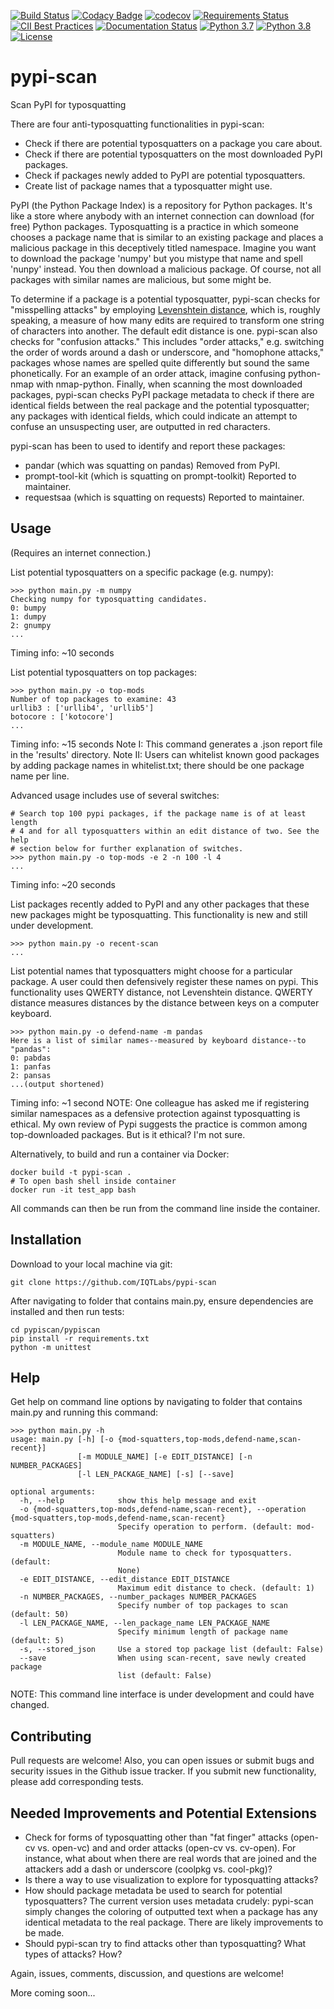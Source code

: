 [![Build Status](https://travis-ci.com/jspeed-meyers/pypi-scan.svg?branch=master)](https://travis-ci.com/jspeed-meyers/pypi-scan)
[![Codacy Badge](https://app.codacy.com/project/badge/Grade/d1731169a12d42da81da02b249ca069c)](https://www.codacy.com/manual/jmeyers/pypi-scan?utm_source=github.com&amp;utm_medium=referral&amp;utm_content=jspeed-meyers/pypi-scan&amp;utm_campaign=Badge_Grade)
[![codecov](https://codecov.io/gh/jspeed-meyers/pypi-scan/branch/master/graph/badge.svg)](https://codecov.io/gh/jspeed-meyers/pypi-scan)
[![Requirements Status](https://requires.io/github/jspeed-meyers/pypi-scan/requirements.svg?branch=master)](https://requires.io/github/jspeed-meyers/pypi-scan/requirements/?branch=master)
[![CII Best Practices](https://bestpractices.coreinfrastructure.org/projects/4133/badge)](https://bestpractices.coreinfrastructure.org/projects/4133)
[![Documentation Status](https://readthedocs.org/projects/pypi-scan/badge/?version=latest)](https://pypi-scan.readthedocs.io/en/latest/?badge=latest)
[![Python 3.7](https://img.shields.io/badge/python-3.7-blue.svg)](https://www.python.org/downloads/release/python-360/)
[![Python 3.8](https://img.shields.io/badge/python-3.8-blue.svg)](https://www.python.org/downloads/release/python-360/)
[![License](https://img.shields.io/badge/License-Apache%202.0-blue.svg)](https://opensource.org/licenses/Apache-2.0)

# pypi-scan
Scan PyPI for typosquatting

There are four anti-typosquatting functionalities in pypi-scan:

-  Check if there are potential typosquatters on a package you care about.
-  Check if there are potential typosquatters on the most downloaded PyPI packages.
-  Check if packages newly added to PyPI are potential typosquatters.
-  Create list of package names that a typosquatter might use.

PyPI (the Python Package Index) is a repository for Python packages. It's like
a store where anybody with an internet connection can download (for free) Python
packages. Typosquatting is a practice in which someone chooses a package name
that is similar to an existing package and places a malicious package in this
deceptively titled namespace. Imagine you want to download the package 'numpy'
but you mistype that name and spell 'nunpy' instead. You then download a
malicious package. Of course, not all packages with similar names are malicious,
but some might be.

To determine if a package is a potential typosquatter, pypi-scan checks
for "misspelling attacks" by employing
[Levenshtein distance](https://en.wikipedia.org/wiki/Levenshtein_distance),
which is, roughly speaking, a measure of how many edits are required to
transform one string of characters into another. The default edit distance
is one. pypi-scan also checks for "confusion attacks." This includes
"order attacks," e.g. switching the order of words around a dash or
underscore, and "homophone attacks," packages whose names are spelled
quite differently but sound the same phonetically. For an example of
an order attack, imagine confusing python-nmap with nmap-python.
Finally, when scanning the most downloaded packages,
pypi-scan checks PyPI package metadata to check if there are identical
fields between the real package and the potential typosquatter; any
packages with identical fields, which could indicate an attempt to confuse
an unsuspecting user, are outputted in red characters.

pypi-scan has been to used to identify and report these packages:
- pandar (which was squatting on pandas) Removed from PyPI.
- prompt-tool-kit (which is squatting on prompt-toolkit) Reported to maintainer.
- requestsaa (which is squatting on requests) Reported to maintainer.

## Usage
(Requires an internet connection.)

List potential typosquatters on a specific package (e.g. numpy):
```
>>> python main.py -m numpy
Checking numpy for typosquatting candidates.
0: bumpy
1: dumpy
2: gnumpy
...
```
Timing info: ~10 seconds

List potential typosquatters on top packages:
```
>>> python main.py -o top-mods
Number of top packages to examine: 43
urllib3 : ['urllib4', 'urllib5']
botocore : ['kotocore']
...
```
Timing info: ~15 seconds
Note I: This command generates a .json report file in the 'results' directory.
Note II: Users can whitelist known good packages by adding package names in
whitelist.txt; there should be one package name per line.

Advanced usage includes use of several switches:
```
# Search top 100 pypi packages, if the package name is of at least length
# 4 and for all typosquatters within an edit distance of two. See the help
# section below for further explanation of switches.
>>> python main.py -o top-mods -e 2 -n 100 -l 4
...
```
Timing info: ~20 seconds

List packages recently added to PyPI and any other packages that these new
packages might be typosquatting. This functionality is new and still
under development.
```
>>> python main.py -o recent-scan
...
```

List potential names that typosquatters might choose for a particular package.
A user could then defensively register these names on pypi. This functionality uses
QWERTY distance, not Levenshtein distance. QWERTY distance measures distances by
the distance between keys on a computer keyboard.
```
>>> python main.py -o defend-name -m pandas
Here is a list of similar names--measured by keyboard distance--to "pandas":
0: pabdas
1: panfas
2: pansas
...(output shortened)
```
Timing info: ~1 second
NOTE: One colleague has asked me if registering similar namespaces as a defensive
protection against typosquatting is ethical. My own review of Pypi suggests the practice
is common among top-downloaded packages. But is it ethical? I'm not sure.

Alternatively, to build and run a container via Docker:
```
docker build -t pypi-scan .
# To open bash shell inside container
docker run -it test_app bash
```
All commands can then be run from the command line inside the container.

## Installation

Download to your local machine via git:
```
git clone https://github.com/IQTLabs/pypi-scan
```

After navigating to folder that contains main.py, ensure dependencies are
installed and then run tests:
```
cd pypiscan/pypiscan
pip install -r requirements.txt
python -m unittest
```

## Help

Get help on command line options by navigating to folder that contains main.py
and running this command:
```
>>> python main.py -h
usage: main.py [-h] [-o {mod-squatters,top-mods,defend-name,scan-recent}]
               [-m MODULE_NAME] [-e EDIT_DISTANCE] [-n NUMBER_PACKAGES]
               [-l LEN_PACKAGE_NAME] [-s] [--save]

optional arguments:
  -h, --help            show this help message and exit
  -o {mod-squatters,top-mods,defend-name,scan-recent}, --operation {mod-squatters,top-mods,defend-name,scan-recent}
                        Specify operation to perform. (default: mod-squatters)
  -m MODULE_NAME, --module_name MODULE_NAME
                        Module name to check for typosquatters. (default:
                        None)
  -e EDIT_DISTANCE, --edit_distance EDIT_DISTANCE
                        Maximum edit distance to check. (default: 1)
  -n NUMBER_PACKAGES, --number_packages NUMBER_PACKAGES
                        Specify number of top packages to scan (default: 50)
  -l LEN_PACKAGE_NAME, --len_package_name LEN_PACKAGE_NAME
                        Specify minimum length of package name (default: 5)
  -s, --stored_json     Use a stored top package list (default: False)
  --save                When using scan-recent, save newly created package
                        list (default: False)
```
NOTE: This command line interface is under development and could have changed.

## Contributing

Pull requests are welcome! Also, you can open issues or submit bugs and
security issues in the Github issue tracker. If you submit new functionality,
please add corresponding tests.

## Needed Improvements and Potential Extensions

- Check for forms of typosquatting other than "fat finger" attacks (open-cv
  vs. open-vc) and and order attacks (open-cv vs. cv-open). For instance,
  what about when there are real words that are joined and the attackers
  add a dash or underscore (coolpkg vs. cool-pkg)?
- Is there a way to use visualization to explore for typosquatting attacks?
- How should package metadata be used to search for potential typosquatters?
  The current version uses metadata crudely: pypi-scan simply changes the
  coloring of outputted text when a package has any identical metadata to
  the real package. There are likely improvements to be made.
- Should pypi-scan try to find attacks other than typosquatting? What types
  of attacks? How?

Again, issues, comments, discussion, and questions are welcome!

More coming soon...
